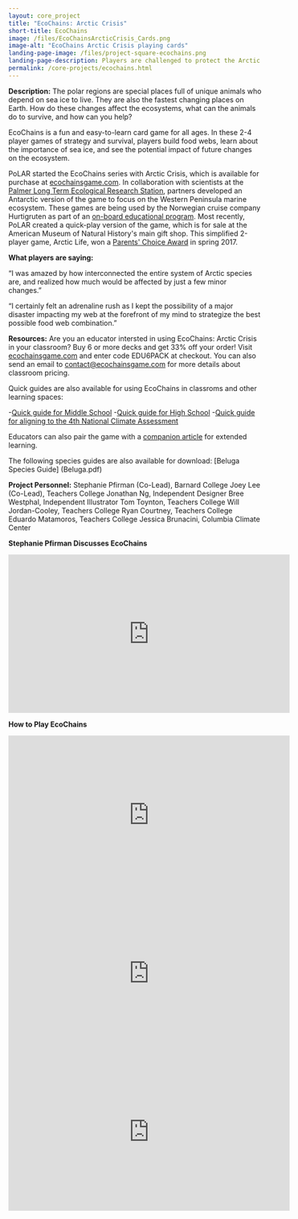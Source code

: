 ```yaml
---
layout: core_project 
title: "EcoChains: Arctic Crisis"
short-title: EcoChains
image: /files/EcoChainsArcticCrisis_Cards.png
image-alt: "EcoChains Arctic Crisis playing cards"
landing-page-image: /files/project-square-ecochains.png
landing-page-description: Players are challenged to protect the Arctic marine ecosystem from the effects of rapidly warming temperatures in this card game of strategy and survival.
permalink: /core-projects/ecochains.html
---
```


**Description:**
The polar regions are special places full of unique animals who depend on sea ice to live. They are also the fastest changing places on Earth. How do these changes affect the ecosystems, what can the animals do to survive, and how can you help?

EcoChains is a fun and easy-to-learn card game for all ages. In these 2-4 player games of strategy and survival, players build food webs, learn about the importance of sea ice, and see the potential impact of future changes on the ecosystem.

PoLAR started the EcoChains series with Arctic Crisis, which is available for purchase at [ecochainsgame.com](ecochainsgame.com). In collaboration with scientists at the [Palmer Long Term Ecological Research Station](http://pal.lternet.edu/), partners developed an Antarctic version of the game to focus on the Western Peninsula marine ecosystem. These games are being used by the Norwegian cruise company Hurtigruten as part of an [on-board educational program](https://www.hurtigruten.us/us-news/hurtigrutens-young-explorers-program-offers-age-appropriate---learning-experience-to-kids-during-antarctica-sailings/). Most recently, PoLAR created a quick-play version of the game, which is for sale at the American Museum of Natural History's main gift shop. This simplified 2-player game, Arctic Life, won a [Parents' Choice Award](http://www.parents-choice.org/product.cfm?product_id=35014&StepNum=1&award=aw) in spring 2017. 

**What players are saying:**

“I was amazed by how interconnected the entire system of Arctic species are, and realized how much would be affected by just a few minor changes.”

 “I certainly felt an adrenaline rush as I kept the possibility of a major disaster impacting my web at the forefront of my mind to strategize the best possible food web combination.”

**Resources:**
Are you an educator intersted in using EcoChains: Arctic Crisis in your classroom? Buy 6 or more decks and get 33% off your order! Visit [ecochainsgame.com](ecochainsgame.com) and enter code EDU6PACK at checkout. You can also send an email to contact@ecochainsgame.com for more details about classroom pricing.

Quick guides are also available for using EcoChains in classroms and other learning spaces:

-[Quick guide for Middle School](https://drive.google.com/open?id=0By1P8MnVLT5vQVJWT3pQN3Fjazg)
-[Quick guide for High School](https://drive.google.com/open?id=0By1P8MnVLT5vekxuSk50WVhZWUk)
-[Quick guide for aligning to the 4th National Climate Assessment](https://drive.google.com/open?id=0By1P8MnVLT5vTWY4bURCdm9TX3c)

Educators can also pair the game with a [companion article](https://drive.google.com/open?id=0By1P8MnVLT5vUU1zNTJBN1NzZkk) for extended learning. 

The following species guides are also available for download:
[Beluga Species Guide] (Beluga.pdf)

**Project Personnel:**
Stephanie Pfirman (Co-Lead), Barnard College
Joey Lee (Co-Lead), Teachers College
Jonathan Ng, Independent Designer
Bree Westphal, Independent Illustrator
Tom Toynton, Teachers College
Will Jordan-Cooley, Teachers College
Ryan Courtney, Teachers College
Eduardo Matamoros, Teachers College
Jessica Brunacini, Columbia Climate Center

**Stephanie Pfirman Discusses EcoChains**

<iframe width="560" height="315" src="https://www.youtube.com/embed/7Fr0oesvwck" frameborder="0" gesture="media" allow="encrypted-media" allowfullscreen></iframe>

**How to Play EcoChains**

<iframe width="560" height="315" src="https://www.youtube.com/embed/npii9FYaMT8" frameborder="0" gesture="media" allow="encrypted-media" allowfullscreen></iframe>
  
<iframe width="560" height="315" src="https://www.youtube-nocookie.com/embed/7Fr0oesvwck?rel=0" frameborder="0" allowfullscreen></iframe>

<iframe width="560" height="315" src="https://www.youtube-nocookie.com/embed/npii9FYaMT8?rel=0" frameborder="0" allowfullscreen></iframe>

